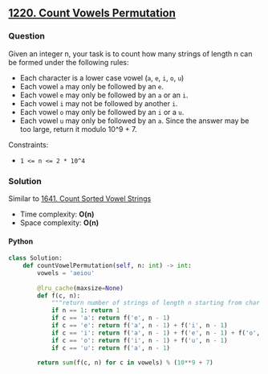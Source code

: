## **[1220. Count Vowels Permutation](https://leetcode.com/problems/count-vowels-permutation)**

### Question
Given an integer n, your task is to count how many strings of length n can be formed under the following rules:
- Each character is a lower case vowel (`a`, `e`, `i`, `o`, `u`)
- Each vowel `a` may only be followed by an `e`.
- Each vowel `e` may only be followed by an `a` or an `i`.
- Each vowel `i` may not be followed by another `i`.
- Each vowel `o` may only be followed by an `i` or a `u`.
- Each vowel `u` may only be followed by an `a`.
Since the answer may be too large, return it modulo 10^9 + 7.

Constraints:
- `1 <= n <= 2 * 10^4`

### Solution
Similar to [1641. Count Sorted Vowel Strings](https://github.com/doudou-h/doudou-h.github.io/blob/main/leetcode-solution/1641.%20Count%20Sorted%20Vowel%20Strings.md)

- Time complexity: **O(n)**
- Space complexity: **O(n)**

#### Python
```python
class Solution:
    def countVowelPermutation(self, n: int) -> int:
        vowels = 'aeiou'
        
        @lru_cache(maxsize=None)
        def f(c, n):
            """return number of strings of length n starting from char c"""
            if n == 1: return 1
            if c == 'a': return f('e', n - 1)
            if c == 'e': return f('a', n - 1) + f('i', n - 1)
            if c == 'i': return f('a', n - 1) + f('e', n - 1) + f('o', n - 1) + f('u', n - 1)
            if c == 'o': return f('i', n - 1) + f('u', n - 1)
            if c == 'u': return f('a', n - 1)
            
        return sum(f(c, n) for c in vowels) % (10**9 + 7)
```
